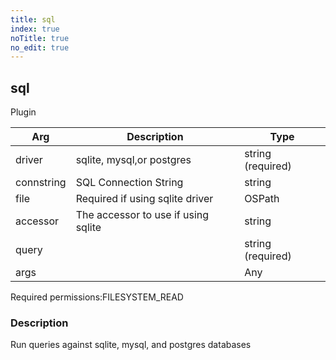 ```yaml
---
title: sql
index: true
noTitle: true
no_edit: true
---
```




<div class="vql_item"></div>


## sql
<span class='vql_type label label-warning pull-right page-header'>Plugin</span>



<div class="vqlargs"></div>

Arg | Description | Type
----|-------------|-----
driver|sqlite, mysql,or postgres|string (required)
connstring|SQL Connection String|string
file|Required if using sqlite driver|OSPath
accessor|The accessor to use if using sqlite|string
query||string (required)
args||Any

<span class="permission_list vql_type">Required permissions:</span><span class="permission_list linkcolour label label-important">FILESYSTEM_READ</span>

### Description

Run queries against sqlite, mysql, and postgres databases

